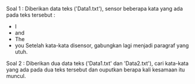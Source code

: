 Soal 1 : 
Diberikan data teks ('Data1.txt'), sensor beberapa kata yang ada pada teks tersebut :  
- I
- and
- The
- you
Setelah kata-kata disensor, gabungkan lagi menjadi paragraf yang utuh.

Soal 2 : 
Diberikan dua data teks ('Data1.txt' dan 'Data2.txt'), cari kata-kata yang ada pada dua teks tersebut dan ouputkan berapa kali kesamaan itu muncul.
